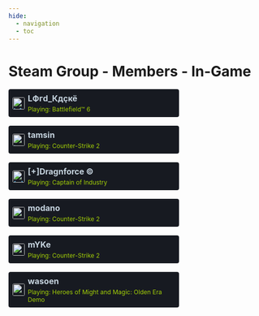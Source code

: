 ```yaml
---
hide:
  - navigation
  - toc
---
```

# Steam Group - Members - In-Game

<div><div style="background:#171a21;border-radius:4px;padding:8px;display:flex;align-items:center;max-width:320px;"><a href="https://steamcommunity.com/profiles/76561197976381532" target="_blank" style="text-decoration:none;color:#66c0f4;"><img src="https://avatars.steamstatic.com/c1032dc6a70680728c466c2b1b196558c5982713_full.jpg" alt="LФгd_Кдçкё" style="width:24px;height:24px;border-radius:3px;vertical-align:middle;margin-right:6px;" /><div><div style="font-weight:bold;color:#c7d5e0;font-size:16px;">LФгd_Кдçкё</div><div style="margin-top:4px;"><div style="margin-top:4px;"><span style="font-size:12px;color:#a4d007;">Playing: Battlefield™ 6</span></div></div></a></div></div>
<br/>
<div><div style="background:#171a21;border-radius:4px;padding:8px;display:flex;align-items:center;max-width:320px;"><a href="https://steamcommunity.com/profiles/76561198990547488" target="_blank" style="text-decoration:none;color:#66c0f4;"><img src="https://avatars.steamstatic.com/faa3fc7efb1b5a6fd17e8dbd1d883d5762ab0ada_full.jpg" alt="tamsin" style="width:24px;height:24px;border-radius:3px;vertical-align:middle;margin-right:6px;" /><div><div style="font-weight:bold;color:#c7d5e0;font-size:16px;">tamsin</div><div style="margin-top:4px;"><div style="margin-top:4px;"><span style="font-size:12px;color:#a4d007;">Playing: Counter-Strike 2</span></div></div></a></div></div>
<br/>
<div><div style="background:#171a21;border-radius:4px;padding:8px;display:flex;align-items:center;max-width:320px;"><a href="https://steamcommunity.com/profiles/76561198016103694" target="_blank" style="text-decoration:none;color:#66c0f4;"><img src="https://avatars.steamstatic.com/ec719d4ea83640827307ebd9848325256da2fe86_full.jpg" alt="[+]Dragnforce ©" style="width:24px;height:24px;border-radius:3px;vertical-align:middle;margin-right:6px;" /><div><div style="font-weight:bold;color:#c7d5e0;font-size:16px;">[+]Dragnforce ©</div><div style="margin-top:4px;"><div style="margin-top:4px;"><span style="font-size:12px;color:#a4d007;">Playing: Captain of Industry</span></div></div></a></div></div>
<br/>
<div><div style="background:#171a21;border-radius:4px;padding:8px;display:flex;align-items:center;max-width:320px;"><a href="https://steamcommunity.com/profiles/76561197960353130" target="_blank" style="text-decoration:none;color:#66c0f4;"><img src="https://avatars.steamstatic.com/1080d0b6680c13d8ad37086de683791b549bbff7_full.jpg" alt="modano" style="width:24px;height:24px;border-radius:3px;vertical-align:middle;margin-right:6px;" /><div><div style="font-weight:bold;color:#c7d5e0;font-size:16px;">modano</div><div style="margin-top:4px;"><div style="margin-top:4px;"><span style="font-size:12px;color:#a4d007;">Playing: Counter-Strike 2</span></div></div></a></div></div>
<br/>
<div><div style="background:#171a21;border-radius:4px;padding:8px;display:flex;align-items:center;max-width:320px;"><a href="https://steamcommunity.com/profiles/76561197961153140" target="_blank" style="text-decoration:none;color:#66c0f4;"><img src="https://avatars.steamstatic.com/d5ef05cf3cb3602d3fe15216cf663b753c3b5b25_full.jpg" alt="mYKe" style="width:24px;height:24px;border-radius:3px;vertical-align:middle;margin-right:6px;" /><div><div style="font-weight:bold;color:#c7d5e0;font-size:16px;">mYKe</div><div style="margin-top:4px;"><div style="margin-top:4px;"><span style="font-size:12px;color:#a4d007;">Playing: Counter-Strike 2</span></div></div></a></div></div>
<br/>
<div><div style="background:#171a21;border-radius:4px;padding:8px;display:flex;align-items:center;max-width:320px;"><a href="https://steamcommunity.com/profiles/76561197975664729" target="_blank" style="text-decoration:none;color:#66c0f4;"><img src="https://avatars.steamstatic.com/8ee1103f621f0eae96cb5008ec3253703ac256ae_full.jpg" alt="wasoen" style="width:24px;height:24px;border-radius:3px;vertical-align:middle;margin-right:6px;" /><div><div style="font-weight:bold;color:#c7d5e0;font-size:16px;">wasoen</div><div style="margin-top:4px;"><div style="margin-top:4px;"><span style="font-size:12px;color:#a4d007;">Playing: Heroes of Might and Magic: Olden Era Demo</span></div></div></a></div></div>
<br/>
